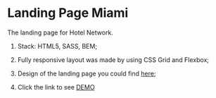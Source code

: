 # Landing Page Miami
The landing page for Hotel Network.

1) Stack: HTML5, SASS, BEM;

2) Fully responsive layout was made by using CSS Grid and Flexbox;

3) Design of the landing page you could find [here](https://www.figma.com/file/nHz8bflIwJaWP3P99vKTH5/miami_home_new?node-id=0%3A2);

4) Click the link to see [DEMO](https://ChrisZinch.github.io/Miami/)

